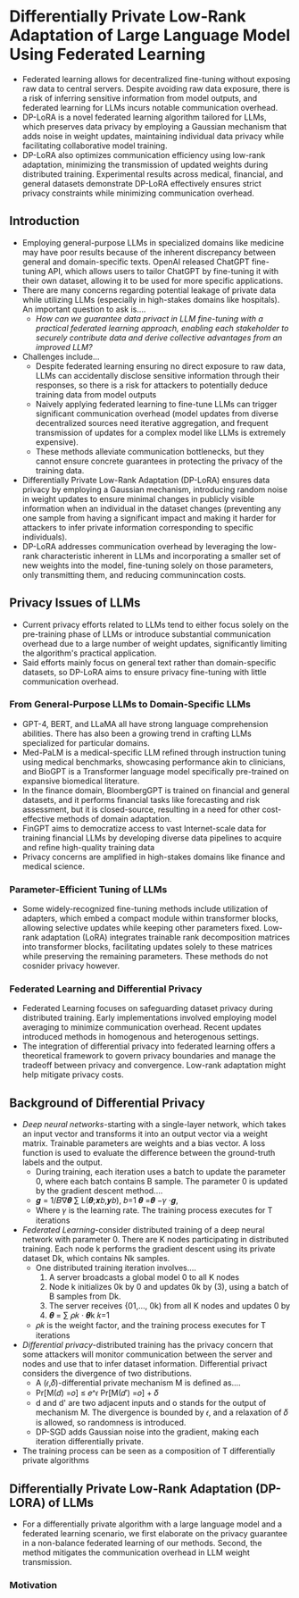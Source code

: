 # Differentially Private Low-Rank Adaptation of Large Language Model Using Federated Learning
* Federated learning allows for decentralized fine-tuning without exposing raw data to central servers. Despite avoiding raw data exposure, there is a risk of inferring sensitive information from model outputs, and federated learning for LLMs incurs notable communication overhead.
* DP-LoRA is a novel federated learning algorithm tailored for LLMs, which preserves data privacy by employing a Gaussian mechanism that adds noise in weight updates, maintaining individual data privacy while facilitating collaborative model training.
* DP-LoRA also optimizes communication efficiency using low-rank adaptation, minimizing the transmission of updated weights during distributed training. Experimental results across medical, financial, and general datasets demonstrate DP-LoRA effectively ensures strict privacy constraints while minimizing communication overhead.

## Introduction
* Employing general-purpose LLMs in specialized domains like medicine may have poor results because of the inherent discrepancy between general and domain-specific texts. OpenAI released ChatGPT fine-tuning API, which allows users to tailor ChatGPT by fine-tuning it with their own dataset, allowing it to be used for more specific applications.
* There are many concerns regarding potential leakage of private data while utilizing LLMs (especially in high-stakes domains like hospitals). An important question to ask is....
  * _How can we guarantee data privact in LLM fine-tuning with a practical federated learning approach, enabling each stakeholder to securely contribute data and derive collective advantages from an improved LLM?_
* Challenges include...
  * Despite federated learning ensuring no direct exposure to raw data, LLMs can accidentally disclose sensitive information through their responses, so there is a risk for attackers to potentially deduce training data from model outputs
  * Naively applying federated learning to fine-tune LLMs can trigger significant communication overhead (model updates from diverse decentralized sources need iterative aggregation, and frequent transmission of updates for a complex model like LLMs is extremely expensive).
  * These methods alleviate communication bottlenecks, but they cannot ensure concrete guarantees in protecting the privacy of the training data.
* Differentially Private Low-Rank Adaptation (DP-LoRA) ensures data privacy by employing a Gaussian mechanism, introducing random noise in weight updates to ensure minimal changes in publicly visible information when an individual in the dataset changes (preventing any one sample from having a significant impact and making it harder for attackers to infer private information corresponding to specific individuals).
* DP-LoRA addresses communication overhead by leveraging the low-rank characteristic inherent in LLMs and incorporating a smaller set of new weights into the model, fine-tuning solely on those parameters, only transmitting them, and reducing communincation costs.

## Privacy Issues of LLMs
* Current privacy efforts related to LLMs tend to either focus solely on the pre-training phase of LLMs or introduce substantial communication overhead due to a large number of weight updates, significantly limiting the algorithm's practical application.
* Said efforts mainly focus on general text rather than domain-specific datasets, so DP-LoRA aims to ensure privacy fine-tuning with little communication overhead.
### From General-Purpose LLMs to Domain-Specific LLMs
* GPT-4, BERT, and LLaMA all have strong language comprehension abilities. There has also been a growing trend in crafting LLMs specialized for particular domains.
* Med-PaLM is a medical-specific LLM refined through instruction tuning using medical benchmarks, showcasing performance akin to clinicians, and BioGPT is a Transformer language model specifically pre-trained on expansive biomedical literature.
* In the finance domain, BloombergGPT is trained on financial and general datasets, and it performs financial tasks like forecasting and risk assessment, but it is closed-source, resulting in a need for other cost-effective methods of domain adaptation.
* FinGPT aims to democratize access to vast Internet-scale data for training financial LLMs by developing diverse data pipelines to acquire and refine high-quality training data
* Privacy concerns are amplified in high-stakes domains like finance and medical science.
### Parameter-Efficient Tuning of LLMs
* Some widely-recognized fine-tuning methods include utilization of adapters, which embed a compact module within transformer blocks, allowing selective updates while keeping other parameters fixed. Low-rank adaptation (LoRA) integrates trainable rank decomposition matrices into transformer blocks, facilitating updates solely to these matrices while preserving the remaining parameters. These methods do not cosnider privacy however.
### Federated Learning and Differential Privacy
* Federated Learning focuses on safeguarding dataset privacy during distributed training. Early implementations involved employing model averaging to minimize communication overhead. Recent updates introduced methods in homogenous and heterogenous settings.
* The integration of differential privacy into federated learning offers a theoretical framework to govern privacy boundaries and manage the tradeoff between privacy and convergence. Low-rank adaptation might help mitigate privacy costs.

## Background of Differential Privacy
* _Deep neural networks_-starting with a single-layer network, which takes an input vector and transforms it into an output vector via a weight matrix. Trainable parameters are weights and a bias vector. A loss function is used to evaluate the difference between the ground-truth labels and the output.
  * During training, each iteration uses a batch to update the parameter 0, where each batch contains B sample. The parameter 0 is updated by the gradient descent method....
  *  𝒈 = 1/𝐵∇𝜽 ∑︁ L(𝜽;𝒙𝑏,𝒚𝑏),
                𝑏=1 
     𝜽 =𝜽 −𝛾 ·𝒈,
  * Where 𝛾 is the learning rate. The training process executes for T iterations
* _Federated Learning_-consider distributed training of a deep neural network with parameter 0. There are K nodes participating in distributed training. Each node k performs the gradient descent using its private dataset Dk, which contains Nk samples.
  * One distributed training iteration involves....
    1. A server broadcasts a global model 0 to all K nodes
    2. Node k initializes 0k by 0 and updates 0k by (3), using a batch of B samples from Dk.
    3. The server receives {01,..., 0k) from all K nodes and updates 0 by
    4.   𝜽 = ∑ 𝜌𝑘 · 𝜽k
             𝑘=1
  * 𝜌𝑘 is the weight factor, and the training process executes for T iterations
* _Differential privacy_-distributed training has the privacy concern that some attackers will monitor communication between the server and nodes and use that to infer dataset information. Differential privact considers the divergence of two distributions.
  * A (𝜖,𝛿)-differential private mechanism M is defined as....
  * Pr[M(𝑑) =𝑜] ≤ 𝑒^𝜖 Pr[M(𝑑′) =𝑜] + 𝛿
  * d and d' are two adjacent inputs and o stands for the output of mechanism M. The divergence is bounded by 𝜖, and a relaxation of 𝛿 is allowed, so randomness is introduced.
  * DP-SGD adds Gaussian noise into the gradient, making each iteration differentially private.
* The training process can be seen as a composition of T differentially private algorithms

## Differentially Private Low-Rank Adaptation (DP-LORA) of LLMs
* For a differentially private algorithm with a large language model and a federated learning scenario, we first elaborate on the privacy guarantee in a non-balance federated learning of our methods. Second, the method mitigates the communication overhead in LLM weight transmission.
### Motivation
